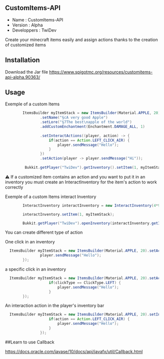 ## CustomItems-API

- Name : CustomItems-API
- Version : Alpha
- Developpers : TwiDev

Create your minecraft items easily and assign actions thanks to the creation of customized items

## Installation

Download the Jar file https://www.spigotmc.org/resources/customitems-api-alpha.90363/

## Usage

Exemple of a custom Items

```Java
        ItemsBuilder myItemStack = new ItemsBuilder(Material.APPLE, 20)
                .setName("§cA very good Apple")
                .setLore("§7The best\napple of the world")
                .addCustomEnchantment(Enchantment.DAMAGE_ALL, 1)
                
                .setInteractActions((player, action) -> {
                    if(action == Action.LEFT_CLICK_AIR) {
                        player.sendMessage("Hello");
                    }
                })
                .setAction(player -> player.sendMessage("Hi"));
         
         Bukkit.getPlayer("TwiDev").getInventory().setItem(1, myItemStack);

```

⚠ If a customized item contains an action and you want to put it in an inventory you must create an InteractInventory for the item's action to work correctly

Exemple of a custom Items interact Inventory

```Java
        InteractInventory interactInventory = new InteractInventory(4*9, "Test");

        interactInventory.setItem(1, myItemStack);

        Bukkit.getPlayer("TwiDev").openInventory(interactInventory.getInventory());

```

You can create different type of action


One click in an inventory

```java
  ItemsBuilder myItemStack = new ItemsBuilder(Material.APPLE, 20).setAction(player -> {
                player.sendMessage("Hello");       
        });
```

a specific click in an inventory

```java
  ItemsBuilder myItemStack = new ItemsBuilder(Material.APPLE, 20).setActions((player, clickType) -> {
                    if(clickType == ClickType.LEFT) {
                        player.sendMessage("Hello");
                    }
        });
```


An interaction action in the player's inventory bar


```java
  ItemsBuilder myItemStack = new ItemsBuilder(Material.APPLE, 20).setInteractActions((player, action) -> {
                    if(action == Action.LEFT_CLICK_AIR) {
                        player.sendMessage("Hello");
                    }
                });
```

##Learn to use Callback

https://docs.oracle.com/javase/10/docs/api/javafx/util/Callback.html
